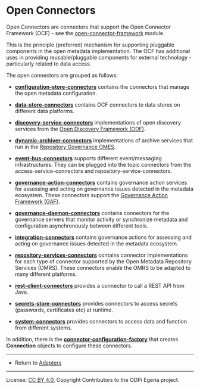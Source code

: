 <!-- SPDX-License-Identifier: CC-BY-4.0 -->
<!-- Copyright Contributors to the ODPi Egeria project. -->

  
# Open Connectors

Open Connectors are connectors that support the 
Open Connector Framework (OCF) - see
the [open-connector-framework](../../frameworks/open-connector-framework/README.md) module.

This is the principle (preferred) mechanism for supporting pluggable
components in the open metadata implementation.  The OCF has additional uses
in providing reusable/pluggable components for external technology - particularly
related to data access.

The open connectors are grouped as follows:

* **[configuration-store-connectors](configuration-store-connectors)** contains the connectors that manage
the open metadata configuration.

* **[data-store-connectors](data-store-connectors)** contains OCF connectors to data stores on different
data platforms.

* **[discovery-service-connectors](discovery-service-connectors)** implementations of open discovery services
from the [Open Discovery Framework (ODF)](../../frameworks/open-discovery-framework).

* **[dynamic-archiver-connectors](dynamic-archiver-connectors)** implementations of archive services
that run in the [Repository Governance OMES](../../engine-services/repository-governance).

* **[event-bus-connectors](event-bus-connectors)** supports different event/messaging infrastructures.
They can be plugged into the topic connectors from the access-service-connectors
and repository-service-connectors.

* **[governance-action-connectors](governance-action-connectors)** contains governance action services for 
assessing and acting on governance issues detected in the metadata ecosystem.
These connectors support the [Governance Action Framework (GAF)](../../frameworks/governance-action-framework).

* **[governance-daemon-connectors](governance-daemon-connectors)** contains connectors for the governance
servers that monitor activity or synchronize metadata and configuration
asynchronously between different tools.

* **[integration-connectors](integration-connectors)** contains governance actions for assessing and acting on
governance issues detected in the metadata ecosystem.

* **[repository-services-connectors](repository-services-connectors)** contains connector implementations for
each type of connector supported by the Open Metadata Repository Services (OMRS).
These connectors enable the OMRS to be adapted to many different platforms.

* **[rest-client-connectors](rest-client-connectors)** provides a connector to call a REST API from
Java.

* **[secrets-store-connectors](secrets-store-connectors)** provides connectors to access secrets (passwords, certificates etc) at runtime.

* **[system-connectors](system-connectors)** provides connectors to access data and function from different systems.

In addition, there is the **[connector-configuration-factory](connector-configuration-factory)**
that creates **Connection** objects to configure these connectors.

----
* Return to [Adapters](..)

----
License: [CC BY 4.0](https://creativecommons.org/licenses/by/4.0/),
Copyright Contributors to the ODPi Egeria project.
